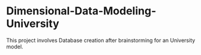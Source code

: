 # Dimensional-Data-Modeling-University

This project involves Database creation after brainstorming for an University model.
